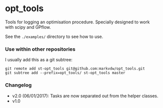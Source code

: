 # opt_tools
Tools for logging an optimisation procedure. Specially designed to work with scipy and GPflow.

See the `./examples/` directory to see how to use.

### Use within other repositories
I usually add this as a git subtree:

```
git remote add st-opt_tools git@github.com:markvdw/opt_tools.git
git subtree add --prefix=opt_tools/ st-opt_tools master
```

### Changelog
- v2.0 (06/01/2017): Tasks are now separated out from the helper classes.
- v1.0